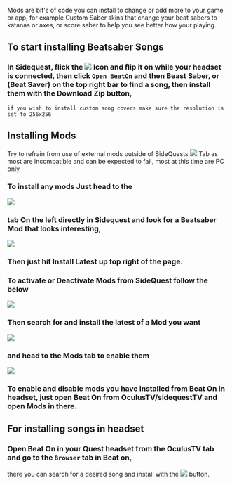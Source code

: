 Mods are bit's of code you can install to change or add more to your game or app, for example Custom Saber skins that change your beat sabers to katanas or axes, or score saber to help you see better how your playing.


To start installing Beatsaber Songs
----
### In Sidequest, flick the ![](https://cdn.discordapp.com/attachments/608376262347587595/608391608572051457/Screenshot_1076.png) Icon and flip it on while your headset is connected, then click `Open BeatOn` and then Beast Saber, or (Beat Saver) on the top right bar to find a song, then install them with the Download Zip button,

`if you wish to install custom song covers make sure the resolution is set to 256x256`


Installing Mods
----
Try to refrain from use of external mods outside of SideQuests  [![](https://cdn.discordapp.com/attachments/608376262347587595/610263775584714773/Screenshot_1199.png)](https://sidequestvr.com/#/apps/4) Tab as most are incompatible and can be expected to fail, most at this time are PC only

### To install any mods Just head to the

![](https://cdn.discordapp.com/attachments/608376262347587595/608392779755683993/Screenshot_1078.png)

### tab On the left directly in Sidequest and look for a Beatsaber Mod that looks interesting, 
![](https://cdn.discordapp.com/attachments/608376262347587595/609099226160300058/Screenshot_1126.png)

### Then just hit Install Latest up top right of the page.


### To activate or Deactivate Mods from SideQuest follow the below
![](https://cdn.discordapp.com/attachments/608376262347587595/608394170247413763/Screenshot_1079.png)

### Then search for and install the latest of a Mod you want

![](https://cdn.discordapp.com/attachments/608376262347587595/609099705246416911/Screenshot_1127.png)

### and head to the Mods tab to enable them
![](https://cdn.discordapp.com/attachments/608376262347587595/609099688838299678/Screenshot_1128.png)


### To enable and disable mods you have installed from Beat On in headset, just open Beat On from OculusTV/sidequestTV and open Mods in there.

For installing songs in headset
----

### Open Beat On in your Quest headset from the OculusTV tab and go to the `Browser` tab in Beat on,
there you can search for a desired song and install with the ![](https://cdn.discordapp.com/attachments/608376262347587595/610275673201967145/Screenshot_1200.png) button.


